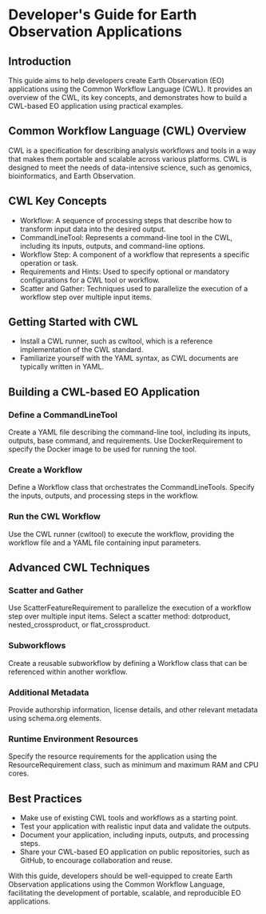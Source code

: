 # Developer's Guide for Earth Observation Applications 

## Introduction
This guide aims to help developers create Earth Observation (EO) applications using the Common Workflow Language (CWL). It provides an overview of the CWL, its key concepts, and demonstrates how to build a CWL-based EO application using practical examples.

## Common Workflow Language (CWL) Overview
CWL is a specification for describing analysis workflows and tools in a way that makes them portable and scalable across various platforms. CWL is designed to meet the needs of data-intensive science, such as genomics, bioinformatics, and Earth Observation.

## CWL Key Concepts

 * Workflow: A sequence of processing steps that describe how to transform input data into the desired output.
 * CommandLineTool: Represents a command-line tool in the CWL, including its inputs, outputs, and command-line options.
 * Workflow Step: A component of a workflow that represents a specific operation or task.
 * Requirements and Hints: Used to specify optional or mandatory configurations for a CWL tool or workflow.
 * Scatter and Gather: Techniques used to parallelize the execution of a workflow step over multiple input items.

## Getting Started with CWL
 * Install a CWL runner, such as cwltool, which is a reference implementation of the CWL standard.
 * Familiarize yourself with the YAML syntax, as CWL documents are typically written in YAML.
 
## Building a CWL-based EO Application
### Define a CommandLineTool
Create a YAML file describing the command-line tool, including its inputs, outputs, base command, and requirements.
Use DockerRequirement to specify the Docker image to be used for running the tool.

### Create a Workflow
Define a Workflow class that orchestrates the CommandLineTools.
Specify the inputs, outputs, and processing steps in the workflow.

### Run the CWL Workflow

Use the CWL runner (cwltool) to execute the workflow, providing the workflow file and a YAML file containing input parameters.

## Advanced CWL Techniques
### Scatter and Gather
Use ScatterFeatureRequirement to parallelize the execution of a workflow step over multiple input items.
Select a scatter method: dotproduct, nested_crossproduct, or flat_crossproduct.

### Subworkflows
Create a reusable subworkflow by defining a Workflow class that can be referenced within another workflow.

### Additional Metadata

Provide authorship information, license details, and other relevant metadata using schema.org elements.

### Runtime Environment Resources

Specify the resource requirements for the application using the ResourceRequirement class, such as minimum and maximum RAM and CPU cores.

## Best Practices

 * Make use of existing CWL tools and workflows as a starting point.
 * Test your application with realistic input data and validate the outputs.
 * Document your application, including inputs, outputs, and processing steps.
 * Share your CWL-based EO application on public repositories, such as GitHub, to encourage collaboration and reuse.

With this guide, developers should be well-equipped to create Earth Observation applications using the Common Workflow Language, facilitating the development of portable, scalable, and reproducible EO applications.

